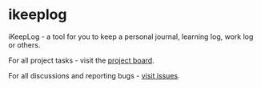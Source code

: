 # ikeeplog
iKeepLog - a tool for you to keep a personal journal, learning log, work log or others.

For all project tasks - visit the [project board](https://github.com/bhavaniravi/ikeeplog/projects/1). 

For all discussions and reporting bugs - [visit issues](https://github.com/bhavaniravi/ikeeplog/issues).
